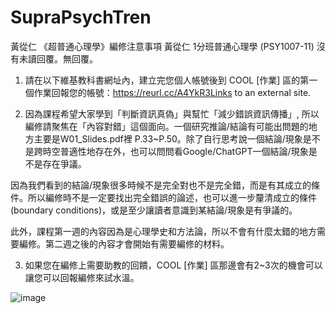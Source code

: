 # SupraPsychTren

黃從仁
《超普通心理學》編修注意事項
黃從仁
1分班普通心理學 (PSY1007-11)
沒有未讀回覆。無回覆。
1. 請在以下維基教科書網址內，建立完您個人帳號後到 COOL [作業] 區的第一個作業回報您的帳號：https://reurl.cc/A4YkR3Links to an external site.

 

2. 因為課程希望大家學到「判斷資訊真偽」與幫忙「減少錯誤資訊傳播」, 所以編修請聚焦在「內容對錯」這個面向。一個研究推論/結論有可能出問題的地方主要是W01_Slides.pdf裡 P.33~P.50。除了自行思考說一個結論/現象是不是跨時空普適性地存在外，也可以問問看Google/ChatGPT一個結論/現象是不是存在爭議。

因為我們看到的結論/現象很多時候不是完全對也不是完全錯，而是有其成立的條件。所以編修時不是一定要找出完全錯誤的論述，也可以進一步釐清成立的條件(boundary conditions)，或是至少讓讀者意識到某結論/現象是有爭議的。

此外，課程第一週的內容因為是心理學史和方法論，所以不會有什麼太錯的地方需要編修。第二週之後的內容才會開始有需要編修的材料。

 

3. 如果您在編修上需要助教的回饋，COOL [作業] 區那邊會有2~3次的機會可以讓您可以回報編修來試水溫。

![image](https://github.com/jeffeuxMartin/SupraPsychTren/assets/43311603/74747c4f-c217-4b33-b893-5e5a5f5f1db6)
